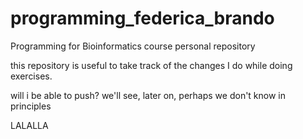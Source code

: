 # programming_federica_brando
Programming for Bioinformatics course personal repository

this repository is useful to take track of the changes I do while doing exercises.

will i be able to push? we'll see, later on, perhaps we don't know in principles


LALALLA
